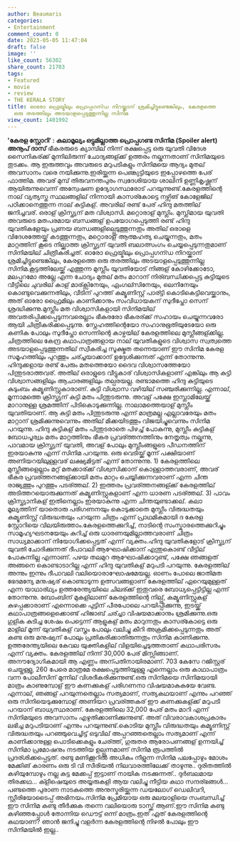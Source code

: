 ```yaml
---
author: Beaumaris
categories:
- Entertainment
comment_count: 0
date: 2023-05-05 11:47:04
draft: false
image: ''
like_count: 56302
share_count: 21703
tags:
- Featured
- movie
- review
- THE KERALA STORY
title: ഓരോ ഫ്രെയ്മിലും പ്രൊപ്പഗന്ഡ നിറയ്ക്കാന് ശ്രമിച്ചിട്ടുണ്ടെങ്കിലും, കേരളത്തെ
  ഒരു തരത്തിലും അടയാളപ്പെടുത്തുന്നില്ല സിനിമ
view_count: 1401992
---
```


**'കേരള സ്റ്റോറി' : കലാമൂല്യം ഒട്ടുമില്ലാത്ത പ്രൊപ്പഗണ്ട സിനിമ** **(Spoiler alert)** **അനൂപ് ദാസ്** ഭീകരരുടെ ക്യാമ്പില് നിന്ന് രക്ഷപ്പെട്ട ഒരു യുവതി വിദേശ സൈനികര്ക്ക് മുന്നിലിരുന്ന് ചോദ്യങ്ങള്ക്ക് ഉത്തരം നല്കുന്നതാണ് സിനിമയുടെ തുടക്കം. ആ ഇരുത്തവും അവരുടെ മറുപടികളും സിനിമയെ ആദ്യം മുതല് അവസാനം വരെ നയിക്കുന്നു.ഇരിയ്ക്കുന്ന പെണ്കുട്ടിയുടെ ഇപ്പോഴത്തെ പേര് ഫാത്തിമ. അവര് മുമ്പ് തിരുവനന്തപുരം സ്വദേശിയായ ശാലിനി ഉണ്ണികൃഷ്ണന് ആയിരുന്നുവെന്ന് അന്വേഷണ ഉദ്യോഗസ്ഥരോട് പറയുന്നുണ്ട്.കേരളത്തിന്റെ നാല് വ്യത്യസ്ത സ്ഥലങ്ങളില് നിന്നായി കാസര്കോട്ടെ നഴ്സിങ് കോളേജില് പഠിക്കാനെത്തുന്ന നാല് കുട്ടികള്. അവരില് രണ്ട് പേര് ഹിന്ദു മതത്തില് ജനിച്ചവര്. ഒരാള് ക്രിസ്ത്യന് മത വിശ്വാസി. മറ്റൊരാള് മുസ്ലിം. മുസ്ലിമായ യുവതി അവരുടെ മതപരമായ ബന്ധങ്ങള് ഉപയോഗപ്പെടുത്തി രണ്ട് ഹിന്ദു യുവതികളേയും പ്രണയ ബന്ധങ്ങളില്പ്പെടുത്തുന്നതും അതില് ഒരാളെ വിദേശത്തേയ്ക്ക് കടത്തുന്നതും, മറ്റൊരാള് ആത്മഹത്യ ചെയ്യുന്നതും, മതം മാറ്റത്തിന് കൂടെ നില്ക്കാത്ത ക്രിസ്ത്യന് യുവതി ബലാത്സംഗം ചെയ്യപ്പെടുന്നതുമാണ് സിനിമയില് ചിത്രീകരിച്ചത്. ഓരോ ഫ്രെയ്മിലും പ്രൊപ്പഗന്ഡ നിറയ്ക്കാന് ശ്രമിച്ചിട്ടുണ്ടെങ്കിലും, കേരളത്തെ ഒരു തരത്തിലും അടയാളപ്പെടുത്തുന്നില്ല സിനിമ.കൂട്ടത്തിലേയ്ക്ക് എത്തുന്ന മുസ്ലീം യുവതിയോട് നിങ്ങള് കോഴിക്കോടോ, മലപ്പുറമോ അല്ലേ എന്ന ചോദ്യം മുതല് മതം മാറാന് നിര്ബന്ധിക്കപ്പെട്ട കുട്ടിയുടെ വീട്ടിലെ ചുവരില് കാള് മാര്ക്സിനേയും, ഏംഗല്സിനേയും, ലെനിനേയും കൊണ്ടുവെക്കുന്നതിലും, വീടിന് പുറത്ത് കമ്യൂണിസ്റ്റ് പാര്ട്ടി കൊടികെട്ടിവെയ്ക്കാനും, അത് ഓരോ ഫ്രൈമിലും കാണിക്കാനും സംവിധായകന് സുദീപ്തോ സെന് ശ്രദ്ധിക്കുന്നു.മുസ്ലീം മത വിശ്വാസികളായി സിനിമയില് അവതരിപ്പിക്കപ്പെടുന്നവരെല്ലാം ഭീകരരോ ഭീകരര്ക്ക് സഹായം ചെയ്യുന്നവരോ ആയി ചിത്രീകരിക്കപ്പെടുന്നു. സ്നേഹത്തിന്റെയോ സഹാനുഭൂതിയുടേയോ ഒരു കണിക പോലും സുദീപ്തോ സെന്നിന്റെ കാഴ്ചയില് കേരളത്തിലെ മുസ്ലീങ്ങള്ക്കില്ല. ചിത്രത്തിലെ കേന്ദ്ര കഥാപാത്രങ്ങളായ നാല് യുവതികളുടെ വിശ്വാസ സ്വത്വത്തെ അടയാളപ്പെടുത്തുന്നതില് സ്വീകരിച്ച സൂക്ഷ്മത തന്നെയാണ് ഈ സിനിമ കേരള സമൂഹത്തിലും പുറത്തും ചര്ച്ചയാക്കാന് ഉദ്ദേശിക്കുന്നത് എന്ന് തോന്നുന്നു. ഹിന്ദുക്കളായ രണ്ട് പേരും മതത്തെയോ ദൈവ വിശ്വാസത്തേയോ പിന്തുടരാത്തവര്. അതില് ഒരാളുടെ വീട്ടുകാര് വിശ്വാസികളാണ് എങ്കിലും ആ കുട്ടി വിശ്വാസങ്ങളിലും ആചാരങ്ങളിലും തല്പരയല്ല. രണ്ടാമത്തെ ഹിന്ദു കുട്ടിയുടെ കുടുംബം കമ്യൂണിസ്റ്റുകാരാണ്. കുട്ടി വിശ്വാസ വഴിയില് സഞ്ചരിക്കുന്നില്ല. എന്നാല്, മൂന്നാമത്തെ ക്രിസ്ത്യന് കുട്ടി മതം പിന്തുടരുന്നു. അവള് പക്ഷേ ഇസ്ലാമിലേയ്ക്ക് മാറാനുള്ള ശ്രമത്തിന് പിടികൊടുക്കുന്നില്ല. നാലാമത്തെയാള് മുസ്ലീം യുവതിയാണ്. ആ കുട്ടി മതം പിന്തുടരുന്നു എന്ന് മാത്രമല്ല എല്ലാവരേയും മതം മാറ്റാന് ശ്രമിക്കുന്നുവെന്നും അതില് മിക്കയിടത്തും വിജയിച്ചുവെന്നും സിനിമ പറയുന്നു. ഹിന്ദു കുട്ടികള് മതം പിന്തുടരാതെ പിഴച്ച് പോകുന്നു, മുസ്ലീം കുട്ടികള് ബോധപൂര്വ്വം മതം മാറ്റത്തിനും ഭീകര പ്രവര്ത്തനത്തിനും നേതൃത്വം നല്കുന്നു, പാവമായ ക്രിസ്ത്യന് യുവതി, അവള് പോലും മുസ്ലീംങ്ങളുടെ പീഡനത്തിന് ഇരയാകുന്നു എന്ന് സിനിമ പറയുന്നു. ഒരു വെടിയ്ക്ക് മൂന്ന് പക്ഷിയാണ് അണിയറയിലുള്ളവര് ലക്ഷ്യമിട്ടത് എന്ന് തോന്നുന്നു. 1) കേരളത്തിലെ മുസ്ലീങ്ങളെല്ലാം മറ്റ് മതക്കാര്ക്ക് വിശ്വസിക്കാന് കൊള്ളാത്തവരാണ്, അവര് ഭീകര പ്രവര്ത്തനങ്ങള്ക്കായി മതം മാറ്റം ചെയ്യിക്കുന്നവരാണ് എന്ന ചിന്ത രാജ്യത്തും പുറത്തും പടര്ത്തല്. 2) ഇത്തരം പ്രവര്ത്തനങ്ങള്ക്ക് കേരളത്തില് അടിത്തറയൊരുക്കുന്നത് കമ്യൂണിസ്റ്റുകളാണ് എന്ന ധാരണ പടര്ത്തല്. 3) പാവം ക്രിസ്ത്യാനികള് ഇതിനെല്ലാം ഇരയാകുന്നു എന്ന ചിന്തയുണ്ടാക്കല്. കലാ മൂല്യത്തിന് യാതൊരു പരിഗണനയും കൊടുക്കാതെ മുസ്ലീം വിരുദ്ധതയും കമ്യൂണിസ്റ്റ് വിരുദ്ധതയും പറയുന്ന ചിത്രം എന്ന് പ്രാഥമികമായി ദ കേരള സ്റ്റോറിയെ വിലയിരുത്താം.കേരളത്തെക്കുറിച്ച്, നാടിന്റെ സംസ്കാരത്തെക്കുറിച്ചും സാമൂഹ്യഘടനയേയും കുറിച്ച് ഒരു ധാരണയുമില്ലാത്തവരാണ് ചിത്രം സാധ്യമാക്കാന് നിയോഗിക്കപ്പെട്ടത് എന്ന് വ്യക്തം.ഹിന്ദു യുവതികളോട് ക്രിസ്ത്യന് യുവതി ചോദിക്കുന്നത് ദീപാവലി ആഘോഷിക്കാന് എന്തുകൊണ്ട് വീട്ടില് പോകുന്നില്ല എന്നാണ്. പഴയ തലമുറ ആഘോഷിക്കാറുണ്ട്, പക്ഷേ ഞങ്ങളത് അങ്ങനെ കൊണ്ടാടാറില്ല എന്ന് ഹിന്ദു യുവതികള് മറുപടി പറയുന്നു. കേരളത്തില് അന്നും ഇന്നും ദീപാവലി വലിയൊരാഘോഷമേയല്ല. ഓണം പോലെ ജാതിമത ഭേദമന്യേ മനുഷ്യര് കൊണ്ടാടുന്ന ഉത്സവങ്ങളാണ് കേരളത്തില് ഏറെയുമുള്ളത് എന്ന യാഥാര്ഥ്യം ഉത്തരേന്ത്യയിലെ ചിലര്ക്ക് ഇതുവരെ ബോധ്യപ്പെട്ടിട്ടില്ല എന്ന് തോന്നുന്നു. ബോംബിന് മുകളിലാണ് കേരളത്തിന്റെ നില്പ്പ്, കമ്യൂണിസ്റ്റുകള് കുഴപ്പക്കാരാണ് എന്നൊക്കെ പുട്ടിന് പീരപോലെ പറയിപ്പിക്കുന്നു, ഇടയ്ക്ക് കഥാപാത്രങ്ങളെക്കൊണ്ട് ഹിജാബ് ചര്ച്ചാ വിഷയമാക്കാനും ശ്രമിക്കുന്നു.ഒരു ഗുളിക കുടിച്ച ശേഷം പെട്ടെന്ന് ആളുകള് മതം മാറുന്നതും കാസര്കോട്ടെ ഒരു മാളില് മൂന്ന് യുവതികള് വസ്ത്രം പോലും വലിച്ചു കീറി അക്രമിക്കപ്പെടുന്നതും അത് കണ്ട ഒരു മനുഷ്യന് പോലും പ്രതികരിക്കാതിരുന്നതും സിനിമ കാണിക്കുന്നു. ഉത്തരേന്ത്യയിലെ കേവല യുക്തികളില് വിളയിച്ചെടുത്തതാണ് കഥാപരിസരം എന്ന് വ്യക്തം. കേരളത്തില് നിന്ന് 30,000 പേര് മിസ്സിങ്ങാണ്. അനൗദ്യോഗികമായി ആ എണ്ണം അന്പതിനായിരമാണ്. 703 കേസേ റജിസ്റ്റര് ചെയ്തള്ളു, 260 പേരെ മാത്രമേ രക്ഷപ്പെടുത്തിയുള്ളു എന്നെല്ലാം ഒരു കാഥാപാത്രം വന്ന പോലീസിന് മുന്നില് വിശദീകരിക്കുന്നുണ്ട്.ഒരു സിനിമയെ സിനിമയായി മാത്രം കാണുമ്പോള് ഈ കണക്കുകള് പരിഗണനാ വിഷയമാകുകയേ വേണ്ട. എന്നാല്, ഞങ്ങള് പറയുന്നതെല്ലാം സത്യമാണ്, സത്യകഥയാണ് എന്നും പറഞ്ഞ് ഒരു സിനിയെടുക്കുമ്പോള് അണിയറ പ്രവര്ത്തകര് ഈ കണക്കുകള്ക്ക് മറുപടി പറയാന് ബാധ്യസ്ഥരാണ്. കേരളത്തിലെ 32,000 പേര് മതം മാറി എന്ന് സിനിമയുടെ അവസാനം എഴുതിക്കാണിക്കുന്നുണ്ട്. അത് വിവരാവകാശപ്രകാരം ലഭിച്ച മറുപടിയാണ് എന്നും പറയുന്നുണ്ട്.കൊടിയ മുസ്ലീം വിരുദ്ധതയും കമ്യൂണിസ്റ്റ് വിരുദ്ധതയും പറഞ്ഞുവെച്ചിട്ട് ഒടുവില് അപ്പറഞ്ഞതെല്ലാം സത്യമാണ് എന്ന് കാണിക്കാനുള്ള പൊടിക്കെകളും ചേര്ത്ത്, ഗുരുതര ആരോപണങ്ങള് ഉന്നയിച്ച് സിനിമാ പ്രമോഷനും നടത്തിയ ഉല്പ്പന്നമാണ് സിനിമ രൂപത്തിൽ പ്രദര്ശിക്കപ്പെട്ടത്. രണ്ടു മണിക്കൂറിൽ അധികം നീളുന്ന സിനിമ പലപ്പോഴും മോശം മേക്കിങ് കാരണം ഒരു ടി വി സീരിയൽ നിലവാരത്തിലേക്ക് താഴുന്നു.. ദുരിതത്തിൽ കഴിയുമ്പോഴും നല്ല കട്ട മേക്കപ്പ് ഇട്ടാണ് നായിക നടക്കുന്നത്.. ദുർബലമായ തിരക്കഥ... ക്ളീഷെയുടെ അയ്യരുകളി ആയ വലിച്ചു നീട്ടിയ കഥാ സന്ദര്ഭങ്ങൾ... പണ്ടത്തെ പുരാണ നാടകത്തെ അനുസ്മരിയ്ക്കുന്ന ഡയലോഗ് ഡെലിവറി, സ്റ്റീരിയോടൈപ്പ് അഭിനയം.സിനിമ പ്രേമിയായ ഒരു മലയാളിയെ സംബന്ധിച്ച് ഈ സിനിമ കണ്ടു തീർക്കുക തന്നെ വലിയൊരു ടാസ്ക്ക് ആണ്.ഈ സിനിമ കണ്ടു കഴിഞ്ഞപ്പോൾ തോന്നിയ ഡൌട്ട് ഒന്ന് മാത്രം.ഇത്‌ ഏത് കേരളത്തിന്റെ കഥയാണ്? ഞാൻ ജനിച്ചു വളർന്ന കേരളത്തിന്റെ നിഴൽ പോലും ഈ സിനിമയിൽ ഇല്ല..